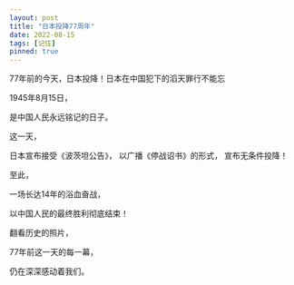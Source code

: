 ```yaml
---
layout: post
title: "日本投降77周年"
date: 2022-08-15
tags: [记住]
pinned: true
---
```


77年前的今天，日本投降！日本在中国犯下的滔天罪行不能忘


<!-- more -->

1945年8月15日，

是中国人民永远铭记的日子。

这一天，

日本宣布接受《波茨坦公告》，
以广播《停战诏书》的形式，
宣布无条件投降！

至此，

一场长达14年的浴血奋战，

以中国人民的最终胜利彻底结束！

翻看历史的照片，

77年前这一天的每一幕，

仍在深深感动着我们。

